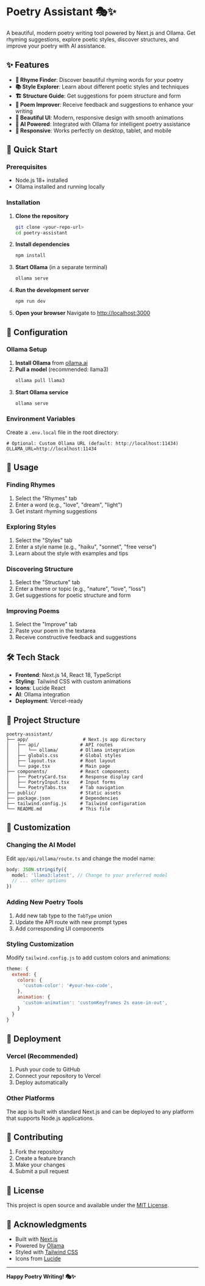 # Poetry Assistant 🎭✨

A beautiful, modern poetry writing tool powered by Next.js and Ollama. Get rhyming suggestions, explore poetic styles, discover structures, and improve your poetry with AI assistance.

## ✨ Features

- **🎯 Rhyme Finder**: Discover beautiful rhyming words for your poetry
- **📚 Style Explorer**: Learn about different poetic styles and techniques
- **🏗️ Structure Guide**: Get suggestions for poem structure and form
- **💝 Poem Improver**: Receive feedback and suggestions to enhance your writing
- **🎨 Beautiful UI**: Modern, responsive design with smooth animations
- **🤖 AI Powered**: Integrated with Ollama for intelligent poetry assistance
- **📱 Responsive**: Works perfectly on desktop, tablet, and mobile

## 🚀 Quick Start

### Prerequisites

- Node.js 18+ installed
- Ollama installed and running locally

### Installation

1. **Clone the repository**
   ```bash
   git clone <your-repo-url>
   cd poetry-assistant
   ```

2. **Install dependencies**
   ```bash
   npm install
   ```

3. **Start Ollama** (in a separate terminal)
   ```bash
   ollama serve
   ```

4. **Run the development server**
   ```bash
   npm run dev
   ```

5. **Open your browser**
   Navigate to [http://localhost:3000](http://localhost:3000)

## 🔧 Configuration

### Ollama Setup

1. **Install Ollama** from [ollama.ai](https://ollama.ai)
2. **Pull a model** (recommended: llama3)
   ```bash
   ollama pull llama3
   ```
3. **Start Ollama service**
   ```bash
   ollama serve
   ```

### Environment Variables

Create a `.env.local` file in the root directory:

```env
# Optional: Custom Ollama URL (default: http://localhost:11434)
OLLAMA_URL=http://localhost:11434
```

## 🎨 Usage

### Finding Rhymes
1. Select the "Rhymes" tab
2. Enter a word (e.g., "love", "dream", "light")
3. Get instant rhyming suggestions

### Exploring Styles
1. Select the "Styles" tab
2. Enter a style name (e.g., "haiku", "sonnet", "free verse")
3. Learn about the style with examples and tips

### Discovering Structure
1. Select the "Structure" tab
2. Enter a theme or topic (e.g., "nature", "love", "loss")
3. Get suggestions for poetic structure and form

### Improving Poems
1. Select the "Improve" tab
2. Paste your poem in the textarea
3. Receive constructive feedback and suggestions

## 🛠️ Tech Stack

- **Frontend**: Next.js 14, React 18, TypeScript
- **Styling**: Tailwind CSS with custom animations
- **Icons**: Lucide React
- **AI**: Ollama integration
- **Deployment**: Vercel-ready

## 📁 Project Structure

```
poetry-assistant/
├── app/                    # Next.js app directory
│   ├── api/               # API routes
│   │   └── ollama/        # Ollama integration
│   ├── globals.css        # Global styles
│   ├── layout.tsx         # Root layout
│   └── page.tsx           # Main page
├── components/            # React components
│   ├── PoetryCard.tsx     # Response display card
│   ├── PoetryInput.tsx    # Input forms
│   └── PoetryTabs.tsx     # Tab navigation
├── public/                # Static assets
├── package.json           # Dependencies
├── tailwind.config.js     # Tailwind configuration
└── README.md              # This file
```

## 🎯 Customization

### Changing the AI Model

Edit `app/api/ollama/route.ts` and change the model name:

```typescript
body: JSON.stringify({
  model: 'llama3:latest', // Change to your preferred model
  // ... other options
})
```

### Adding New Poetry Tools

1. Add new tab type to the `TabType` union
2. Update the API route with new prompt types
3. Add corresponding UI components

### Styling Customization

Modify `tailwind.config.js` to add custom colors and animations:

```javascript
theme: {
  extend: {
    colors: {
      'custom-color': '#your-hex-code',
    },
    animation: {
      'custom-animation': 'customKeyframes 2s ease-in-out',
    }
  }
}
```

## 🚀 Deployment

### Vercel (Recommended)

1. Push your code to GitHub
2. Connect your repository to Vercel
3. Deploy automatically

### Other Platforms

The app is built with standard Next.js and can be deployed to any platform that supports Node.js applications.

## 🤝 Contributing

1. Fork the repository
2. Create a feature branch
3. Make your changes
4. Submit a pull request

## 📝 License

This project is open source and available under the [MIT License](LICENSE).

## 🙏 Acknowledgments

- Built with [Next.js](https://nextjs.org/)
- Powered by [Ollama](https://ollama.ai/)
- Styled with [Tailwind CSS](https://tailwindcss.com/)
- Icons from [Lucide](https://lucide.dev/)

---

**Happy Poetry Writing! 🎭✨**

